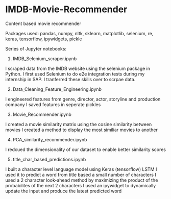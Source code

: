 # IMDB-Movie-Recommender
Content based movie recommender

Packages used: pandas, numpy, nltk, sklearn, matplotlib, selenium, re, keras, tensorflow, ipywidgets, pickle

Series of Jupyter notebooks:

1. IMDB_Selenium_scraper.ipynb

  I scraped data from the IMDB website using the selenium package in Python. 
  I first used Selenium to do e2e integration tests during my internship in SAP.
  I tranferred these skills over to scrpae data.
  
2. Data_Cleaning_Feature_Engineering.ipynb

  I engineered features from genre, director, actor, storyline and production company
  I saved features in seperate pickles
  
3. Movie_Recommender.ipynb

  I created a movie similarity matrix using the cosine similarity between movies
  I created a method to display the most similiar movies to another

4. PCA_similarity_recommender.ipynb

  I redcued the dimensionality of our dataset to enable better similarity scores

5. title_char_based_predictions.ipynb

  I built a character level language model using Keras (tensorflow) LSTM 
  I used it to predict a word from title based a small number of characters 
  I used a 2 character look-ahead method by maximizing the product of the probabilites of the next 2 characters
  I used an ipywidget to dynamically update the input and produce the latest predicted word
